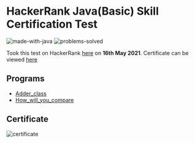 # HackerRank Java(Basic) Skill Certification Test

![made-with-java](https://img.shields.io/badge/Made%20with-Java-1f425f.svg)
![problems-solved](https://img.shields.io/badge/Problems%20Solved-6/6-1abc9c.svg)

Took this test on HackerRank [here](https://www.hackerrank.com/skills-verification) 
on __16th May 2021__. 
Certificate can be viewed [here](https://www.hackerrank.com/certificates/c6fb772a95c1)

## Programs 
- [Adder_class](https://github.com/HUMBLEF0OL/HackerRank/blob/main/Certificates/Java/Adder_class.java)
- [How_will_you_compare](https://github.com/HUMBLEF0OL/HackerRank/blob/main/Certificates/Java/How_will_you_compare.java)

## Certificate
![certificate](certificate.png)
